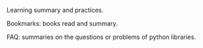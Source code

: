 Learning summary and practices.

Bookmarks: books read and summary.

FAQ: summaries on the questions or problems of python libraries.

